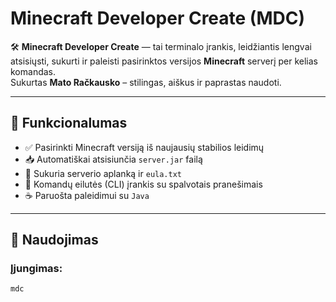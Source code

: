 # Minecraft Developer Create (MDC)

🛠️ **Minecraft Developer Create** — tai terminalo įrankis, leidžiantis lengvai atsisiųsti, sukurti ir paleisti pasirinktos versijos **Minecraft** serverį per kelias komandas.  
Sukurtas **Mato Račkausko** – stilingas, aiškus ir paprastas naudoti.

---

## 🚀 Funkcionalumas

- ✅ Pasirinkti Minecraft versiją iš naujausių stabilios leidimų
- 📥 Automatiškai atsisiunčia `server.jar` failą
- 📁 Sukuria serverio aplanką ir `eula.txt`
- 🧩 Komandų eilutės (CLI) įrankis su spalvotais pranešimais
- ☕ Paruošta paleidimui su `Java`

---

## 🧪 Naudojimas

### Įjungimas:

```bash
mdc
